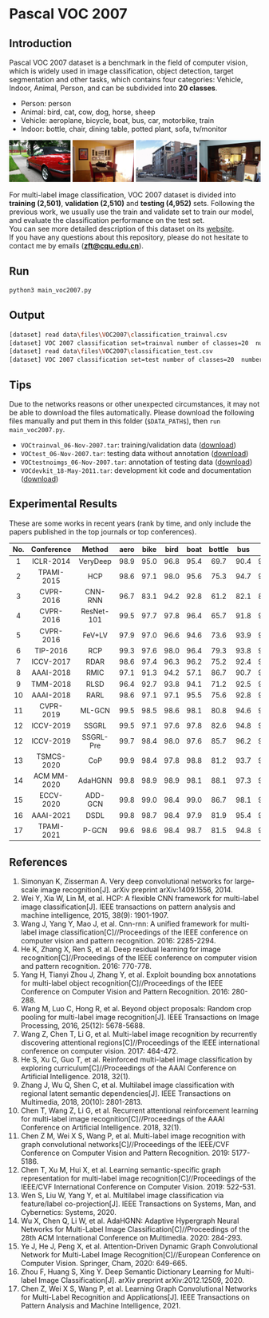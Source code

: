 # Pascal VOC 2007

## Introduction

Pascal VOC 2007 dataset is a benchmark in the field of computer vision, which is widely used in image classification,
object detection, target segmentation and other tasks, which contains four categories: Vehicle, Indoor, Animal,
Person, and can be subdivided into **20 classes**.

* Person: person
* Animal: bird, cat, cow, dog, horse, sheep
* Vehicle: aeroplane, bicycle, boat, bus, car, motorbike, train
* Indoor: bottle, chair, dining table, potted plant, sofa, tv/monitor

![avatar](example.png)

For multi-label image classification, VOC 2007 dataset is divided into
**training (2,501)**, **validation (2,510)** and **testing (4,952)** sets. Following the previous work, we usually use the train and
validate set to train our model, and evaluate the classification performance on the test set.<br />
You can see more detailed description of this dataset on its [website](http://host.robots.ox.ac.uk/pascal/VOC/voc2007/). <br />
If you have any questions about this repository, please do not hesitate to contact me by emails (<b><u>zft@cqu.edu.cn</u></b>).

## Run
```sh
python3 main_voc2007.py
```

## Output
```sh
[dataset] read data\files\VOC2007\classification_trainval.csv
[dataset] VOC 2007 classification set=trainval number of classes=20  number of images=5011
[dataset] read data\files\VOC2007\classification_test.csv
[dataset] VOC 2007 classification set=test number of classes=20  number of images=4952
```

## Tips
Due to the networks reasons or other unexpected circumstances, it may not be able to download the files automatically.
Please download the following files manually and put them in this folder (`$DATA_PATH$`), then `run main_voc2007.py`.

* `VOCtrainval_06-Nov-2007.tar`: training/validation data ([download](http://host.robots.ox.ac.uk/pascal/VOC/voc2007/VOCtrainval_06-Nov-2007.tar))
* `VOCtest_06-Nov-2007.tar`: testing data without annotation ([download](http://host.robots.ox.ac.uk/pascal/VOC/voc2007/VOCtest_06-Nov-2007.tar))
* `VOCtestnoimgs_06-Nov-2007.tar`: annotation of testing data ([download](http://host.robots.ox.ac.uk/pascal/VOC/voc2007/VOCtestnoimgs_06-Nov-2007.tar))
* `VOCdevkit_18-May-2011.tar`: development kit code and documentation ([download](http://host.robots.ox.ac.uk/pascal/VOC/voc2012/VOCdevkit_18-May-2011.tar))

## Experimental Results
These are some works in recent years (rank by time, and only include the papers published in the top journals or top conferences).

| No. | Conference |    Method    | aero  |  bike |  bird |  boat | bottle|  bus  |  car  |  cat  | chair |  cow  | table |  dog  | horse | motor | person| plant | sheep |  sofa | train |   tv  | mAP |
|:---:|:----------:|:------------:|:-----:|:-----:|:-----:|:-----:|:-----:|:-----:|:-----:|:-----:|:-----:|:-----:|:-----:|:-----:|:-----:|:-----:|:-----:|:-----:|:-----:|:-----:|:-----:|:-----:|:---:|
|  1  |ICLR-2014   |VeryDeep      | 98.9  |	95.0  |	96.8  |	95.4  |	69.7  |	90.4  |	93.5  |	96.0  |	74.2  |	86.6  |	87.8  |	96.0  |	96.3  |	93.1  |	97.2  |	70.0  |	92.1  |	80.3  |	98.1  |	87.0  |	89.7|
|  2  |TPAMI-2015  |HCP           | 98.6  |	97.1  |	98.0  |	95.6  |	75.3  |	94.7  |	95.8  |	97.3  |	73.1  |	90.2  |	80.0  |	97.3  |	96.1  |	94.9  |	96.3  |	78.3  |	94.7  |	76.2  |	97.9  |	91.5  |	90.9|
|  3  |CVPR-2016   |CNN-RNN       | 96.7  |	83.1  |	94.2  |	92.8  |	61.2  |	82.1  |	89.1  |	94.2  |	64.2  |	83.6  |	70.0  |	92.4  |	91.7  |	84.2  |	93.7  |	59.8  |	93.2  |	75.3  |	99.7  |	78.6  |	84.0|
|  4  |CVPR-2016   |ResNet-101    | 99.5  |	97.7  |	97.8  |	96.4  |	65.7  |	91.8  |	96.1  |	97.6  |	74.2  |	80.9  |	85.0  |	98.4  |	96.5  |	95.9  |	98.4  |	70.1  |	88.3  |	80.2  |	98.9  |	89.2  |	89.9|
|  5  |CVPR-2016   |FeV+LV        | 97.9  |	97.0  |	96.6  |	94.6  |	73.6  |	93.9  |	96.5  |	95.5  |	73.7  |	90.3  |	82.8  |	95.4  |	97.7  |	95.9  |	98.6  |	77.6  |	88.7  |	78.0  |	98.3  |	89.0  |	90.6|
|  6  |TIP-2016    |RCP           | 99.3  |	97.6  |	98.0  |	96.4  |	79.3  |	93.8  |	96.6  |	97.1  |	78.0  |	88.7  |	87.1  |	97.1  |	96.3  |	95.4  |	99.1  |	82.1  |	93.6  |	82.2  |	98.4  |	92.8  |	92.5|
|  7  |ICCV-2017   |RDAR          | 98.6  |	97.4  |	96.3  |	96.2  |	75.2  |	92.4  |	96.5  |	97.1  |	76.5  |	92.0  |	87.7  |	96.8  |	97.5  |	93.8  |	98.5  |	81.6  |	93.7  |	82.8  |	98.6  |	89.3  |	91.9|
|  8  |AAAI-2018   |RMIC          | 97.1  |	91.3  |	94.2  |	57.1  |	86.7  |	90.7  |	93.1  |	63.3  |	83.3  |	76.4  |	92.8  |	94.4  |	91.6  |	95.1  |	92.3  |	59.7  |	86.0  |	69.5  |	96.4  |	79.0  |	84.5|
|  9  |TMM-2018    |RLSD          | 96.4  |	92.7  |	93.8  |	94.1  |	71.2  |	92.5  |	94.2  |	95.7  |	74.3  |	90.0  |	74.2  |	95.4  |	96.2  |	92.1  |	97.9  |	66.9  |	93.5  |	73.7  |	97.5  |	87.6  |	88.5|
|  10 |AAAI-2018   |RARL          | 98.6  |	97.1  |	97.1  |	95.5  |	75.6  |	92.8  |	96.8  |	97.3  |	78.3  |	92.2  |	87.6  |	96.9  |	96.5  |	93.6  |	98.5  |	81.6  |	93.1  |	83.2  |	98.5  |	89.3  |	92.0|
|  11 |CVPR-2019   |ML-GCN        | 99.5  |	98.5  |	98.6  |	98.1  |	80.8  |	94.6  |	97.2  |	98.2  |	82.3  |	95.7  |	86.4  |	98.2  |	98.4  |	96.7  |	99.0  |	84.7  |	96.7  |	84.3  |	98.9  |	93.7  |	94.0|
|  12 |ICCV-2019   |SSGRL         | 99.5  |	97.1  |	97.6  |	97.8  |	82.6  |	94.8  |	96.7  |	98.1  |	78.0  |	97.0  |	85.6  |	97.8  |	98.3  |	96.4  |	98.8  |	84.9  |	96.5  |	79.8  |	98.4  |	92.8  |	93.4|
|  12 |ICCV-2019   |SSGRL-Pre     | 99.7  |	98.4  |	98.0  |	97.6  |	85.7  |	96.2  |	98.2  |	98.8  |	82.0  |	98.1  |	89.7  |	98.8  |	98.7  |	97.0  |	99.0  |	86.9  |	98.1  |	85.8  |	99.0  |	93.7  |	95.0|
|  13 |TSMCS-2020  |CoP           | 99.9  |	98.4  |	97.8  |	98.8  |	81.2  |	93.7  |	97.1  |	98.4  |	82.7  |	94.6  |	87.1  |	98.1  |	97.6  |	96.2  |	98.8  |	83.2  |	96.2  |	84.7  |	99.1  |	93.5  |	93.8|
|  14 |ACM MM-2020 |AdaHGNN       | 99.8  |	98.9  |	98.9  |	98.1  |	88.1  |	97.3  |	98.3  |	98.8  |	81.7  |	98.2  |	87.2  |	99.1  |	99.3  |	97.7  |	99.1  |	87.8  |	98.4  |	82.5  |	99.7  |	94.5  |	95.2|
|  15 |ECCV-2020   |ADD-GCN       | 99.8  |	99.0  |	98.4  |	99.0  |	86.7  |	98.1  |	98.5  |	98.3  |	85.8  |	98.3  |	88.9  |	98.8  |	99.0  |	97.4  |	99.2  |	88.3  |	98.7  |	90.7  |	99.5  |	97.0  |	96.0|
|  16 |AAAI-2021   |DSDL          | 99.8  |	98.7  |	98.4  |	97.9  |	81.9  |	95.4  |	97.6  |	98.3  |	83.3  |	95.0  |	88.6  |	98.0  |	97.9  |	95.8  |	99.0  |	86.6  |	95.9  |	86.4  |	98.6  |	94.4  |	94.4|
|  17 |TPAMI-2021  |P-GCN         | 99.6  |	98.6  |	98.4  |	98.7  |	81.5  |	94.8  |	97.6  |	98.2  |	83.1  |	96.0  |	87.1  |	98.3  |	98.5  |	96.3  |	99.1  |	87.3  |	95.5  |	85.4  |	98.9  |	93.6  |	94.3|

## References
1. Simonyan K, Zisserman A. Very deep convolutional networks for large-scale image recognition[J]. arXiv preprint arXiv:1409.1556, 2014.<br />
2. Wei Y, Xia W, Lin M, et al. HCP: A flexible CNN framework for multi-label image classification[J]. IEEE transactions on pattern analysis and machine intelligence, 2015, 38(9): 1901-1907.<br />
3. Wang J, Yang Y, Mao J, et al. Cnn-rnn: A unified framework for multi-label image classification[C]//Proceedings of the IEEE conference on computer vision and pattern recognition. 2016: 2285-2294.<br />
4. He K, Zhang X, Ren S, et al. Deep residual learning for image recognition[C]//Proceedings of the IEEE conference on computer vision and pattern recognition. 2016: 770-778.<br />
5. Yang H, Tianyi Zhou J, Zhang Y, et al. Exploit bounding box annotations for multi-label object recognition[C]//Proceedings of the IEEE Conference on Computer Vision and Pattern Recognition. 2016: 280-288.<br />
6. Wang M, Luo C, Hong R, et al. Beyond object proposals: Random crop pooling for multi-label image recognition[J]. IEEE Transactions on Image Processing, 2016, 25(12): 5678-5688.<br />
7. Wang Z, Chen T, Li G, et al. Multi-label image recognition by recurrently discovering attentional regions[C]//Proceedings of the IEEE international conference on computer vision. 2017: 464-472.<br />
8. He S, Xu C, Guo T, et al. Reinforced multi-label image classification by exploring curriculum[C]//Proceedings of the AAAI Conference on Artificial Intelligence. 2018, 32(1).<br />
9. Zhang J, Wu Q, Shen C, et al. Multilabel image classification with regional latent semantic dependencies[J]. IEEE Transactions on Multimedia, 2018, 20(10): 2801-2813.<br />
10. Chen T, Wang Z, Li G, et al. Recurrent attentional reinforcement learning for multi-label image recognition[C]//Proceedings of the AAAI Conference on Artificial Intelligence. 2018, 32(1).<br />
11. Chen Z M, Wei X S, Wang P, et al. Multi-label image recognition with graph convolutional networks[C]//Proceedings of the IEEE/CVF Conference on Computer Vision and Pattern Recognition. 2019: 5177-5186.<br />
12. Chen T, Xu M, Hui X, et al. Learning semantic-specific graph representation for multi-label image recognition[C]//Proceedings of the IEEE/CVF International Conference on Computer Vision. 2019: 522-531.<br />
13. Wen S, Liu W, Yang Y, et al. Multilabel image classification via feature/label co-projection[J]. IEEE Transactions on Systems, Man, and Cybernetics: Systems, 2020.<br />
14. Wu X, Chen Q, Li W, et al. AdaHGNN: Adaptive Hypergraph Neural Networks for Multi-Label Image Classification[C]//Proceedings of the 28th ACM International Conference on Multimedia. 2020: 284-293.<br />
15. Ye J, He J, Peng X, et al. Attention-Driven Dynamic Graph Convolutional Network for Multi-Label Image Recognition[C]//European Conference on Computer Vision. Springer, Cham, 2020: 649-665.<br />
16. Zhou F, Huang S, Xing Y. Deep Semantic Dictionary Learning for Multi-label Image Classification[J]. arXiv preprint arXiv:2012.12509, 2020.<br />
17. Chen Z, Wei X S, Wang P, et al. Learning Graph Convolutional Networks for Multi-Label Recognition and Applications[J]. IEEE Transactions on Pattern Analysis and Machine Intelligence, 2021.<br />

